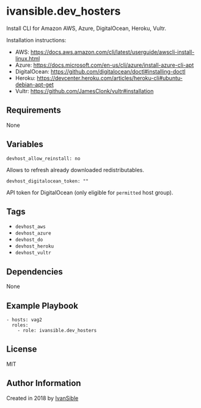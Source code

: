 # ivansible.dev_hosters

Install CLI for Amazon AWS, Azure, DigitalOcean, Heroku, Vultr.

Installation instructions:
- AWS:  https://docs.aws.amazon.com/cli/latest/userguide/awscli-install-linux.html
- Azure:  https://docs.microsoft.com/en-us/cli/azure/install-azure-cli-apt
- DigitalOcean:  https://github.com/digitalocean/doctl#installing-doctl
- Heroku:  https://devcenter.heroku.com/articles/heroku-cli#ubuntu-debian-apt-get
- Vultr:  https://github.com/JamesClonk/vultr#installation


## Requirements

None


## Variables

    devhost_allow_reinstall: no

Allows to refresh already downloaded redistributables.

    devhost_digitalocean_token: ""

API token for DigitalOcean (only eligible for `permitted` host group).


## Tags

- `devhost_aws`
- `devhost_azure`
- `devhost_do`
- `devhost_heroku`
- `devhost_vultr`


## Dependencies

None


## Example Playbook

    - hosts: vag2
      roles:
        - role: ivansible.dev_hosters


## License

MIT


## Author Information

Created in 2018 by [IvanSible](https://github.com/ivansible)
